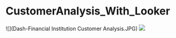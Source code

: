 # CustomerAnalysis_With_Looker

![](Dash-Financial Institution Customer Analysis.JPG)
![](Python-Excel.jpeg)
